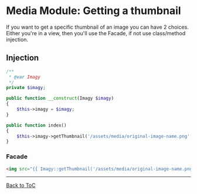 # Media Module: Getting a thumbnail

If you want to get a specific thumbnail of an image you can have 2 choices. Either you're in a view, then you'll use the Facade, if not use class/method injection.



## Injection

``` php
/**
 * @var Imagy
 */
private $imagy;

public function __construct(Imagy $imagy)
{
    $this->imagy = $imagy;
}

public function index()
{
	$this->imagy->getThumbnail('/assets/media/original-image-name.png', 'smallThumb')
}

```


### Facade

``` html
<img src="{{ Imagy::getThumbnail('/assets/media/original-image-name.png') }}" alt="" />
```

***

[Back to ToC](../readme.md)
